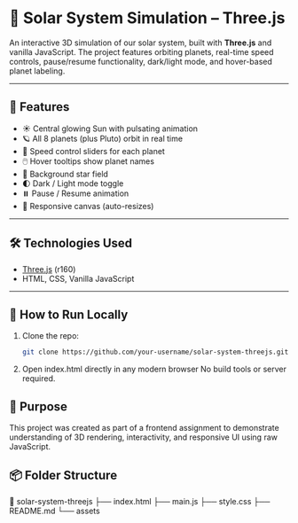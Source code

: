 # 🌌 Solar System Simulation – Three.js

An interactive 3D simulation of our solar system, built with **Three.js** and vanilla JavaScript. The project features orbiting planets, real-time speed controls, pause/resume functionality, dark/light mode, and hover-based planet labeling.

---

## 🚀 Features

- ☀️ Central glowing Sun with pulsating animation
- 🪐 All 8 planets (plus Pluto) orbit in real time
- 🧭 Speed control sliders for each planet
- 🖱️ Hover tooltips show planet names
- 🌌 Background star field
- 🌓 Dark / Light mode toggle
- ⏸️ Pause / Resume animation
- 🔭 Responsive canvas (auto-resizes)

---

## 🛠️ Technologies Used

- [Three.js](https://threejs.org/) (r160)
- HTML, CSS, Vanilla JavaScript

---

## 📁 How to Run Locally

1. Clone the repo:
   ```bash
   git clone https://github.com/your-username/solar-system-threejs.git

2. Open index.html directly in any modern browser
    No build tools or server required.


## 🎯 Purpose
   This project was created as part of a frontend assignment to demonstrate understanding of 3D rendering, interactivity, and responsive UI using raw JavaScript.


## 📦 Folder Structure
  📁 solar-system-threejs
  ├── index.html
  ├── main.js
  ├── style.css
  ├── README.md
  └── assets

